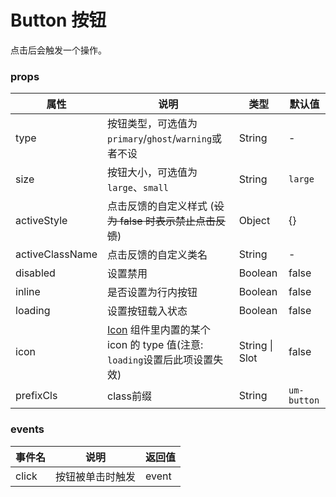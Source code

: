 # Button 按钮

点击后会触发一个操作。


### props

| 属性 | 说明 | 类型 | 默认值 |
| --- | --- | --- | --- |
| type | 按钮类型，可选值为`primary`/`ghost`/`warning`或者不设 | String | - |
| size | 按钮大小，可选值为`large`、`small` | String | `large` |
| activeStyle | 点击反馈的自定义样式 (~~设为 false 时表示禁止点击反馈~~) | Object | {} |
| activeClassName | 点击反馈的自定义类名 | String | - |
| disabled | 设置禁用 | Boolean | false |
| inline | 是否设置为行内按钮 | Boolean | false |
| loading | 设置按钮载入状态 | Boolean | false |
| icon |  [Icon](../Icon/) 组件里内置的某个 icon 的 type 值(注意: `loading`设置后此项设置失效) | String \| Slot | false |
| prefixCls | class前缀 | String | `um-button` |

### events
| 事件名 | 说明 | 返回值 |
| --- | --- | --- |
| click | 按钮被单击时触发 | event |

